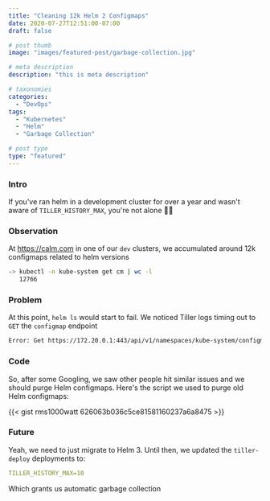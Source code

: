 ```yaml
---
title: "Cleaning 12k Helm 2 Configmaps"
date: 2020-07-27T12:51:00-07:00
draft: false

# post thumb
image: "images/featured-post/garbage-collection.jpg"

# meta description
description: "this is meta description"

# taxonomies
categories:
  - "DevOps"
tags:
  - "Kubernetes"
  - "Helm"
  - "Garbage Collection"

# post type
type: "featured"
---
```


### Intro

If you've ran helm in a development cluster for over a year and wasn't aware of `TILLER_HISTORY_MAX`, you're not alone 🤣🤣

### Observation

At https://calm.com in one of our `dev` clusters, we accumulated around 12k configmaps related to helm versions

```bash
-> kubectl -n kube-system get cm | wc -l
   12766
```

### Problem

At this point, `helm ls` would start to fail. We noticed Tiller logs timing out to `GET` the `configmap` endpoint

```bash
Error: Get https://172.20.0.1:443/api/v1/namespaces/kube-system/configmaps?labelSelector=OWNER%!D(MISSING)TILLER: read tcp 10.1.123.123:48172->172.20.0.1:443: read: connection timed out
```

### Code

So, after some Googling, we saw other people hit similar issues and we should purge Helm configmaps. Here's the script we used to purge old Helm configmaps:

{{< gist rms1000watt 626063b036c5ce81581160237a6a8475 >}}

### Future

Yeah, we need to just migrate to Helm 3. Until then, we updated the `tiller-deploy` deployments to:

```yaml
TILLER_HISTORY_MAX=10
```

Which grants us automatic garbage collection

